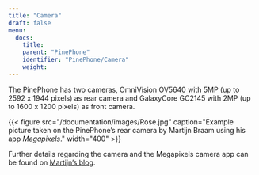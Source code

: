 ```yaml
---
title: "Camera"
draft: false
menu:
  docs:
    title:
    parent: "PinePhone"
    identifier: "PinePhone/Camera"
    weight:
---
```


The PinePhone has two cameras, OmniVision OV5640 with 5MP (up to 2592 x 1944 pixels) as rear camera and GalaxyCore GC2145 with 2MP (up to 1600 x 1200 pixels) as front camera.

{{< figure src="/documentation/images/Rose.jpg" caption="Example picture taken on the PinePhone’s rear camera by Martijn Braam using his app _Megapixels_." width="400" >}}

Further details regarding the camera and the Megapixels camera app can be found on [Martijn’s blog](https://blog.brixit.nl/tag/phones/).
